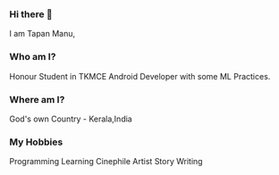 ### Hi there 👋

I am Tapan Manu,

### Who am I?
Honour Student in TKMCE
Android Developer with some ML Practices.

### Where am I?
God's own Country - Kerala,India

### My Hobbies
Programming
Learning
Cinephile
Artist
Story Writing




<!--
**TapanManu/TapanManu** is a ✨ _special_ ✨ repository because its `README.md` (this file) appears on your GitHub profile.

Here are some ideas to get you started:

- 🔭 I’m currently working on ...
- 🌱 I’m currently learning ...
- 👯 I’m looking to collaborate on ...
- 🤔 I’m looking for help with ...
- 💬 Ask me about ...
- 📫 How to reach me: ...
- 😄 Pronouns: ...
- ⚡ Fun fact: ...
-->
